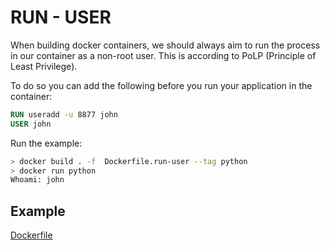 # RUN - USER

When building docker containers, we should always aim to run the process in our container as a non-root user.
This is according to PoLP (Principle of Least Privilege).

To do so you can add the following before you run your application in the container:


```Dockerfile
RUN useradd -u 8877 john 
USER john
```

Run the example:

```sh
> docker build . -f  Dockerfile.run-user --tag python
> docker run python
Whoami: john
```

## Example

[Dockerfile](./Dockerfile.run-user)